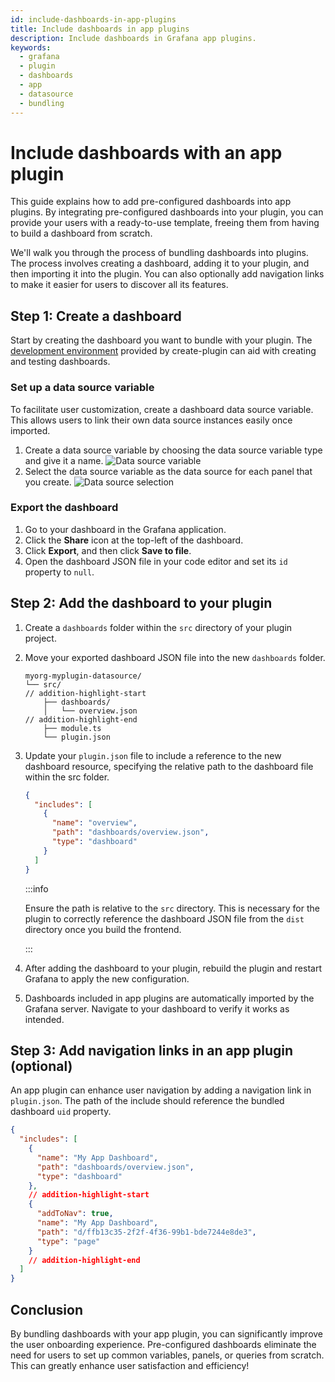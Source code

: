 ```yaml
---
id: include-dashboards-in-app-plugins
title: Include dashboards in app plugins
description: Include dashboards in Grafana app plugins.
keywords:
  - grafana
  - plugin
  - dashboards
  - app
  - datasource
  - bundling
---
```


# Include dashboards with an app plugin

This guide explains how to add pre-configured dashboards into app plugins. By integrating pre-configured dashboards into your plugin, you can provide your users with a ready-to-use template, freeing them from having to build a dashboard from scratch.

We'll walk you through the process of bundling dashboards into plugins. The process involves creating a dashboard, adding it to your plugin, and then importing it into the plugin. You can also optionally add navigation links to make it easier for users to discover all its features.

## Step 1: Create a dashboard

Start by creating the dashboard you want to bundle with your plugin. The [development environment](/set-up/) provided by create-plugin can aid with creating and testing dashboards.

### Set up a data source variable

To facilitate user customization, create a dashboard data source variable. This allows users to link their own data source instances easily once imported.

1. Create a data source variable by choosing the data source variable type and give it a name.
   ![Data source variable](/img/app-dashboard-ds-variable.png)
1. Select the data source variable as the data source for each panel that you create.
   ![Data source selection](/img/app-dashboard-ds-select.png)

### Export the dashboard

1. Go to your dashboard in the Grafana application.
1. Click the **Share** icon at the top-left of the dashboard.
1. Click **Export**, and then click **Save to file**.
1. Open the dashboard JSON file in your code editor and set its `id` property to `null`.

## Step 2: Add the dashboard to your plugin

1. Create a `dashboards` folder within the `src` directory of your plugin project.

1. Move your exported dashboard JSON file into the new `dashboards` folder.
   ```shell
   myorg-myplugin-datasource/
   └── src/
   // addition-highlight-start
       ├── dashboards/
       │   └── overview.json
   // addition-highlight-end
       ├── module.ts
       └── plugin.json
   ```
1. Update your `plugin.json` file to include a reference to the new dashboard resource, specifying the relative path to the dashboard file within the src folder.

   ```json title="src/plugin.json"
   {
     "includes": [
       {
         "name": "overview",
         "path": "dashboards/overview.json",
         "type": "dashboard"
       }
     ]
   }
   ```

   :::info

   Ensure the path is relative to the `src` directory. This is necessary for the plugin to correctly reference the dashboard JSON file from the `dist` directory once you build the frontend.

   :::

1. After adding the dashboard to your plugin, rebuild the plugin and restart Grafana to apply the new configuration.

1. Dashboards included in app plugins are automatically imported by the Grafana server. Navigate to your dashboard to verify it works as intended.

## Step 3: Add navigation links in an app plugin (optional)

An app plugin can enhance user navigation by adding a navigation link in `plugin.json`. The path of the include should reference the bundled dashboard `uid` property.

```json title="src/plugin.json"
{
  "includes": [
    {
      "name": "My App Dashboard",
      "path": "dashboards/overview.json",
      "type": "dashboard"
    },
    // addition-highlight-start
    {
      "addToNav": true,
      "name": "My App Dashboard",
      "path": "d/ffb13c35-2f2f-4f36-99b1-bde7244e8de3",
      "type": "page"
    }
    // addition-highlight-end
  ]
}
```

## Conclusion

By bundling dashboards with your app plugin, you can significantly improve the user onboarding experience. Pre-configured dashboards eliminate the need for users to set up common variables, panels, or queries from scratch. This can greatly enhance user satisfaction and efficiency!
